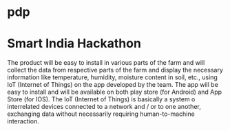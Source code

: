 # pdp
# Smart India Hackathon


The product will be easy to install in various parts of the farm and will collect the data from respective parts of the farm and display the necessary information like temperature, humidity, moisture content in soil, etc., using IoT (Internet of Things) on the app developed by the team. The app will be easy to install and will be available on both play store (for Android) and App Store (for IOS). The IoT (Internet of Things) is basically a system o interrelated devices connected to a network and / or to one another, exchanging data without necessarily requiring human-to-machine interaction.   
